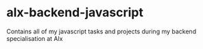 # alx-backend-javascript
Contains all of my javascript tasks and projects during my backend specialisation at Alx
